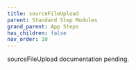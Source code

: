 ```yaml
---
title: sourceFileUpload
parent: Standard Step Modules
grand_parent: App Steps
has_children: false
nav_order: 10
---
```


sourceFileUpload documentation pending.
